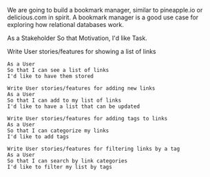 

We are going to build a bookmark manager, similar to pineapple.io or delicious.com in spirit. A bookmark manager is a good use case for exploring how relational databases work.

As a Stakeholder
So that Motivation,
I'd like Task.

Write User stories/features for showing a list of links
```
As a User
So that I can see a list of links
I'd like to have them stored

Write User stories/features for adding new links
As a User
So that I can add to my list of links
I'd like to have a list that can be updated

Write User stories/features for adding tags to links
As a User
So that I can categorize my links
I'd like to add tags

Write User stories/features for filtering links by a tag
As a User
So that I can search by link categories
I'd like to filter my list by tags
```

